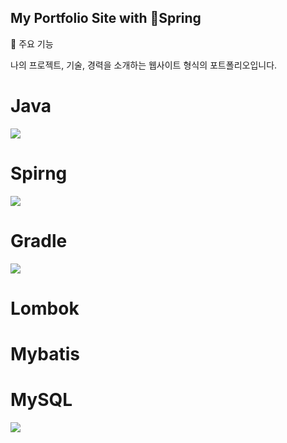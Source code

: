 ## My Portfolio Site with Spring

🌟 주요 기능


나의 프로젝트, 기술, 경력을 소개하는 웹사이트 형식의 포트폴리오입니다.

# Java
<img src="https://img.shields.io/badge/mysql-4479A1?style=for-the-badge&logo=mysql&logoColor=white">

# Spirng
<img src="https://img.shields.io/badge/spring-%236DB33F.svg?style=for-the-badge&logo=spring&logoColor=white">

# Gradle
<img src="https://img.shields.io/badge/Gradle-02303A.svg?style=for-the-badge&logo=Gradle&logoColor=white">

# Lombok

# Mybatis

# MySQL
<img src="https://img.shields.io/badge/mysql-4479A1?style=for-the-badge&logo=mysql&logoColor=white">


